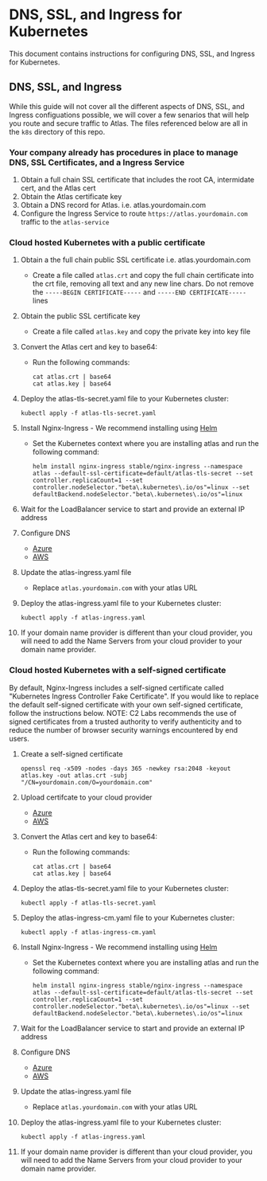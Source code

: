 # DNS, SSL, and Ingress for Kubernetes
This document contains instructions for configuring DNS, SSL, and Ingress for Kubernetes.


## DNS, SSL, and Ingress
While this guide will not cover all the different aspects of DNS, SSL, and Ingress configuations possible, we will cover a few senarios that will help you route and secure traffic to Atlas. The files referenced below are all in the `k8s` directory of this repo.

### Your company already has procedures in place to manage DNS, SSL Certificates, and a Ingress Service

1. Obtain a full chain SSL certificate that includes the root CA, intermidate cert, and the Atlas cert
2. Obtain the Atlas certificate key
3. Obtain a DNS record for Atlas. i.e. atlas.yourdomain.com
4. Configure the Ingress Service to route `https://atlas.yourdomain.com` traffic to the `atlas-service`

### Cloud hosted Kubernetes with a public certificate

1. Obtain a the full chain public SSL certificate i.e. atlas.yourdomain.com
    - Create a file called `atlas.crt` and copy the full chain certificate into the crt file, removing all text and any new line chars.  Do not remove the `-----BEGIN CERTIFICATE-----` and `-----END CERTIFICATE-----` lines

2. Obtain the public SSL certificate key
    - Create a file called `atlas.key` and copy the private key into key file

3. Convert the Atlas cert and key to base64:
    - Run the following commands:

        ```
        cat atlas.crt | base64
        cat atlas.key | base64
        ```

4. Deploy the atlas-tls-secret.yaml file to your Kubernetes cluster:

    ```
    kubectl apply -f atlas-tls-secret.yaml
    ```

5. Install Nginx-Ingress - We recommend installing using [Helm](#https://helm.sh/docs/intro/install/)
    - Set the Kubernetes context where you are installing atlas and run the following command:

        ```
        helm install nginx-ingress stable/nginx-ingress --namespace atlas --default-ssl-certificate=default/atlas-tls-secret --set controller.replicaCount=1 --set controller.nodeSelector."beta\.kubernetes\.io/os"=linux --set defaultBackend.nodeSelector."beta\.kubernetes\.io/os"=linux
        ```

6. Wait for the LoadBalancer service to start and provide an external IP address

7. Configure DNS
    - <a href="https://docs.microsoft.com/en-us/azure/dns/dns-getstarted-portal">Azure</a>
    - <a href="https://docs.aws.amazon.com/Route53/latest/DeveloperGuide/routing-to-elb-load-balancer.html">AWS</a>

7. Update the atlas-ingress.yaml file
    - Replace `atlas.yourdomain.com` with your atlas URL

8. Deploy the atlas-ingress.yaml file to your Kubernetes cluster:

    ```
    kubectl apply -f atlas-ingress.yaml
    ```

9. If your domain name provider is different than your cloud provider, you will need to add the Name Servers from your cloud provider to your domain name provider.

### Cloud hosted Kubernetes with a self-signed certificate

By default, Nginx-Ingress includes a self-signed certificate called "Kubernetes Ingress Controller Fake Certificate". If you would like to replace the default self-signed certificate with your own self-signed certificate, follow the instructions below. NOTE: C2 Labs recommends the use of signed certificates from a trusted authority to verify authenticity and to reduce the number of browser security warnings encountered by end users.

1. Create a self-signed certificate

    ```
    openssl req -x509 -nodes -days 365 -newkey rsa:2048 -keyout atlas.key -out atlas.crt -subj "/CN=yourdomain.com/O=yourdomain.com"
    ```

2. Upload certifcate to your cloud provider
    - <a href="https://docs.microsoft.com/en-us/rest/api/keyvault/importcertificate/importcertificate">Azure</a>
    - <a href="https://aws.amazon.com/premiumsupport/knowledge-center/import-ssl-certificate-to-iam/">AWS</a>

3. Convert the Atlas cert and key to base64:
    - Run the following commands:

        ```
        cat atlas.crt | base64
        cat atlas.key | base64
        ```

4. Deploy the atlas-tls-secret.yaml file to your Kubernetes cluster:

    ```
    kubectl apply -f atlas-tls-secret.yaml
    ```

5. Deploy the atlas-ingress-cm.yaml file to your Kubernetes cluster:

    ```
    kubectl apply -f atlas-ingress-cm.yaml
    ```

6. Install Nginx-Ingress - We recommend installing using [Helm](#https://helm.sh/docs/intro/install/)
    - Set the Kubernetes context where you are installing atlas and run the following command:

        ```
        helm install nginx-ingress stable/nginx-ingress --namespace atlas --default-ssl-certificate=default/atlas-tls-secret --set controller.replicaCount=1 --set controller.nodeSelector."beta\.kubernetes\.io/os"=linux --set defaultBackend.nodeSelector."beta\.kubernetes\.io/os"=linux
        ```

7. Wait for the LoadBalancer service to start and provide an external IP address

8. Configure DNS
    - <a href="https://docs.microsoft.com/en-us/azure/dns/dns-getstarted-portal">Azure</a>
    - <a href="https://docs.aws.amazon.com/Route53/latest/DeveloperGuide/routing-to-elb-load-balancer.html">AWS</a>

9. Update the atlas-ingress.yaml file
    - Replace `atlas.yourdomain.com` with your atlas URL

10. Deploy the atlas-ingress.yaml file to your Kubernetes cluster:

    ```
    kubectl apply -f atlas-ingress.yaml
    ```
  
11. If your domain name provider is different than your cloud provider, you will need to add the Name Servers from your cloud provider to your domain name provider.

